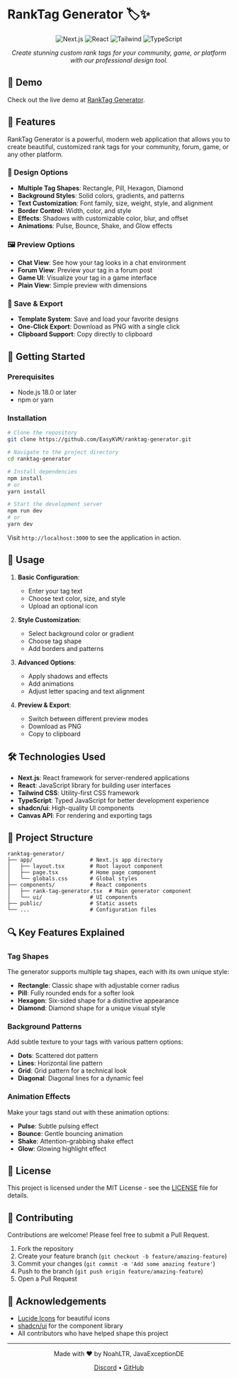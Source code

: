 # RankTag Generator 🏷️✨

<div align="center">
  <img src="https://img.shields.io/npm/v/next?label=Next.js&style=for-the-badge&logo=next.js" alt="Next.js" />
  <img src="https://img.shields.io/npm/v/react?label=React&style=for-the-badge&logo=react" alt="React" />
  <img src="https://img.shields.io/npm/v/tailwindcss?label=Tailwind&style=for-the-badge&logo=tailwind-css" alt="Tailwind" />
  <img src="https://img.shields.io/npm/v/typescript?label=TypeScript&style=for-the-badge&logo=typescript" alt="TypeScript" />
</div>

<div align="center">
  <p><i>Create stunning custom rank tags for your community, game, or platform with our professional design tool.</i></p>
</div>

## 👀 Demo
Check out the live demo at [RankTag Generator](https://rank-tag-generator.vercel.app).

## 🌟 Features

RankTag Generator is a powerful, modern web application that allows you to create beautiful, customized rank tags for your community, forum, game, or any other platform.

### 🎨 Design Options

- **Multiple Tag Shapes**: Rectangle, Pill, Hexagon, Diamond
- **Background Styles**: Solid colors, gradients, and patterns
- **Text Customization**: Font family, size, weight, style, and alignment
- **Border Control**: Width, color, and style
- **Effects**: Shadows with customizable color, blur, and offset
- **Animations**: Pulse, Bounce, Shake, and Glow effects

### 🖼️ Preview Options

- **Chat View**: See how your tag looks in a chat environment
- **Forum View**: Preview your tag in a forum post
- **Game UI**: Visualize your tag in a game interface
- **Plain View**: Simple preview with dimensions

### 💾 Save & Export

- **Template System**: Save and load your favorite designs
- **One-Click Export**: Download as PNG with a single click
- **Clipboard Support**: Copy directly to clipboard

## 🚀 Getting Started

### Prerequisites

- Node.js 18.0 or later
- npm or yarn

### Installation

```bash
# Clone the repository
git clone https://github.com/EasyKVM/ranktag-generator.git

# Navigate to the project directory
cd ranktag-generator

# Install dependencies
npm install
# or
yarn install

# Start the development server
npm run dev
# or
yarn dev
```

Visit `http://localhost:3000` to see the application in action.

## 🔧 Usage

1. **Basic Configuration**:
    - Enter your tag text
    - Choose text color, size, and style
    - Upload an optional icon

2. **Style Customization**:
    - Select background color or gradient
    - Choose tag shape
    - Add borders and patterns

3. **Advanced Options**:
    - Apply shadows and effects
    - Add animations
    - Adjust letter spacing and text alignment

4. **Preview & Export**:
    - Switch between different preview modes
    - Download as PNG
    - Copy to clipboard

## 🛠️ Technologies Used

- **Next.js**: React framework for server-rendered applications
- **React**: JavaScript library for building user interfaces
- **Tailwind CSS**: Utility-first CSS framework
- **TypeScript**: Typed JavaScript for better development experience
- **shadcn/ui**: High-quality UI components
- **Canvas API**: For rendering and exporting tags

## 🧩 Project Structure

```
ranktag-generator/
├── app/                  # Next.js app directory
│   ├── layout.tsx        # Root layout component
│   ├── page.tsx          # Home page component
│   └── globals.css       # Global styles
├── components/           # React components
│   ├── rank-tag-generator.tsx  # Main generator component
│   └── ui/               # UI components
├── public/               # Static assets
└── ...                   # Configuration files
```

## 🔍 Key Features Explained

### Tag Shapes

The generator supports multiple tag shapes, each with its own unique style:

- **Rectangle**: Classic shape with adjustable corner radius
- **Pill**: Fully rounded ends for a softer look
- **Hexagon**: Six-sided shape for a distinctive appearance
- **Diamond**: Diamond shape for a unique visual style

### Background Patterns

Add subtle texture to your tags with various pattern options:

- **Dots**: Scattered dot pattern
- **Lines**: Horizontal line pattern
- **Grid**: Grid pattern for a technical look
- **Diagonal**: Diagonal lines for a dynamic feel

### Animation Effects

Make your tags stand out with these animation options:

- **Pulse**: Subtle pulsing effect
- **Bounce**: Gentle bouncing animation
- **Shake**: Attention-grabbing shake effect
- **Glow**: Glowing highlight effect

## 📝 License

This project is licensed under the MIT License - see the [LICENSE](LICENSE) file for details.

## 🤝 Contributing

Contributions are welcome! Please feel free to submit a Pull Request.

1. Fork the repository
2. Create your feature branch (`git checkout -b feature/amazing-feature`)
3. Commit your changes (`git commit -m 'Add some amazing feature'`)
4. Push to the branch (`git push origin feature/amazing-feature`)
5. Open a Pull Request

## 🙏 Acknowledgements

- [Lucide Icons](https://lucide.dev/) for beautiful icons
- [shadcn/ui](https://ui.shadcn.com/) for the component library
- All contributors who have helped shape this project

---

<div align="center">
  <p>Made with ❤️ by NoahLTR, JavaExceptionDE</p>
  <p>
    <a href="https://discord.gg/easykvm">Discord</a> •
    <a href="https://github.com/EasyKVM">GitHub</a>
  </p>
</div>